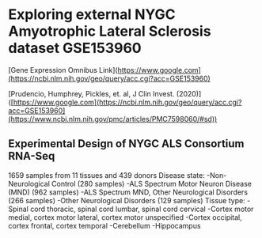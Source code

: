 # Exploring external NYGC Amyotrophic Lateral Sclerosis dataset GSE153960
[Gene Expression Omnibus Link](https://www.google.com](https://ncbi.nlm.nih.gov/geo/query/acc.cgi?acc=GSE153960)

[Prudencio, Humphrey, Pickles, et. al, J Clin Invest. (2020)]([https://www.google.com](https://ncbi.nlm.nih.gov/geo/query/acc.cgi?acc=GSE153960](https://www.ncbi.nlm.nih.gov/pmc/articles/PMC7598060/#sd))



## Experimental Design of NYGC ALS Consortium RNA-Seq
1659 samples from 11 tissues and 439 donors
Disease state:
-Non-Neurological Control (280 samples)
-ALS Spectrum Motor Neuron Disease (MND) (962 samples)
-ALS Spectrum MND, Other Neurological Disorders (266 samples)
-Other Neurological Disorders (129 samples)
Tissue type:
-Spinal cord thoracic, spinal cord lumbar, spinal cord cervical
-Cortex motor medial, cortex motor lateral, cortex motor unspecified
-Cortex occipital, cortex frontal, cortex temporal
-Cerebellum
-Hippocampus 

